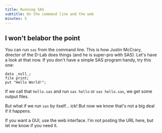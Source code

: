 ```yaml
---
title: Running SAS
subtitle: On the command line and the web
minutes: 5
---
```


## I won't belabor the point

You can run `sas` from the command line. This is how Justin McCrary, director
of the D-Lab does things (and he is super-pro with SAS). Let's have a look at
that now. If you don't have a simple SAS program handy, try this one:

```
data _null_;
file print;
put "Hello World!";
```

If we call that `hello.sas` and run `sas hello` or `sas hello.sas`, we get some
output files.

But what if we run `sas` by itself... ick! But now we know that's not a big
deal if it happens.

If you want a GUI, use the web interface. I'm not posting the URL here, but let
me know if you need it.
